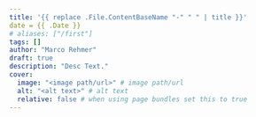 ```yaml
---
title: '{{ replace .File.ContentBaseName "-" " " | title }}'
date = {{ .Date }}
# aliases: ["/first"]
tags: []
author: "Marco Rehmer"
draft: true
description: "Desc Text."
cover:
  image: "<image path/url>" # image path/url
  alt: "<alt text>" # alt text
  relative: false # when using page bundles set this to true
---
```


